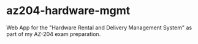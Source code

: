 # az204-hardware-mgmt
Web App for the "Hardware Rental and Delivery Management System" as part of my AZ-204 exam preparation.
